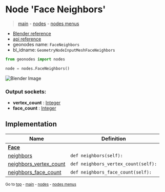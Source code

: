 # Node 'Face Neighbors'

> [main](../structure.md) - [nodes](nodes.md) - [nodes menus](nodes_menus.md)

- [Blender reference](https://docs.blender.org/manual/en/latest/modeling/geometry_nodes/mesh/face_neighbors.html)
- [api reference](https://docs.blender.org/api/current/bpy.types.GeometryNodeInputMeshFaceNeighbors.html)
- geonodes name: `FaceNeighbors`
- bl_idname: `GeometryNodeInputMeshFaceNeighbors`

```python
from geonodes import nodes

node = nodes.FaceNeighbors()
```

![Blender Image](https://docs.blender.org/manual/en/latest/_images/node-types_GeometryNodeInputMeshFaceNeighbors.webp)

### Output sockets:

- **vertex_count** : [Integer](Integer.md)
- **face_count** : [Integer](Integer.md)

## Implementation

| Name | Definition |
|------|------------|
| **[Face](Face.md)** |
| [neighbors](Face.md#neighbors-property) | `def neighbors(self):` |
| [neighbors_vertex_count](Face.md#neighbors_vertex_count-property) | `def neighbors_vertex_count(self):` |
| [neighbors_face_count](Face.md#neighbors_face_count-property) | `def neighbors_face_count(self):` |

<sub>Go to [top](#node-Face-Neighbors) - [main](../structure.md) - [nodes](nodes.md) - [nodes menus](nodes_menus.md)</sub>

